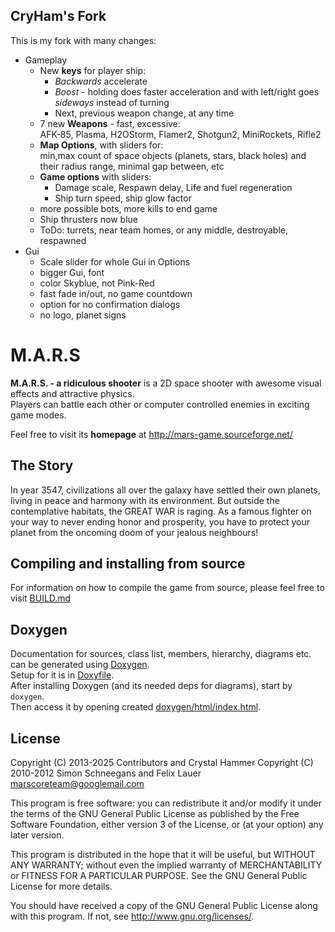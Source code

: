 ## CryHam's Fork

This is my fork with many changes:
- Gameplay
   - New **keys** for player ship:  
     - *Backwards* accelerate
     - *Boost* - holding does faster acceleration
       and with left/right goes *sideways* instead of turning
     - Next, previous weapon change, at any time
   - 7 new **Weapons** - fast, excessive:  
     AFK-85, Plasma, H2OStorm, Flamer2, Shotgun2, MiniRockets, Rifle2
   - **Map Options**, with sliders for:  
     min,max count of space objects (planets, stars, black holes) and their radius range, minimal gap between, etc
   - **Game options** with sliders:
     - Damage scale, Respawn delay, Life and fuel regeneration
     - Ship turn speed, ship glow factor
   - more possible bots, more kills to end game
   - Ship thrusters now blue
   - ToDo: turrets, near team homes, or any middle, destroyable, respawned
- Gui
  - Scale slider for whole Gui in Options
  - bigger Gui, font
  - color Skyblue, not Pink-Red
  - fast fade in/out, no game countdown
  - option for no confirmation dialogs
  - no logo, planet signs


M.A.R.S
=======

**M.A.R.S. - a ridiculous shooter** is a 2D space shooter with awesome visual effects and attractive physics.  
Players can battle each other or computer controlled enemies in exciting game modes. 

Feel free to visit its **homepage** at http://mars-game.sourceforge.net/

## The Story

In year 3547, civilizations all over the galaxy have settled their own planets, living in peace and harmony with its environment. But outside the contemplative habitats, the GREAT WAR is raging. As a famous fighter on your way to never ending honor and prosperity, you have to protect your planet from the oncoming doom of your jealous neighbours!


## Compiling and installing from source

For information on how to compile the game from source, please feel free to visit [BUILD.md](BUILD.md)


## Doxygen

Documentation for sources, class list, members, hierarchy, diagrams etc.  
can be generated using [Doxygen](https://www.doxygen.nl/).  
Setup for it is in [Doxyfile](../Doxyfile).  
After installing Doxygen (and its needed deps for diagrams), start by `doxygen`.  
Then access it by opening created [doxygen/html/index.html](doxygen/html/index.html).


## License

Copyright (C) 2013-2025 Contributors and Crystal Hammer
Copyright (C) 2010-2012 Simon Schneegans and Felix Lauer <marscoreteam@googlemail.com>

This program is free software: you can redistribute it and/or modify it under the terms of the GNU General Public License as published by the Free Software Foundation, either version 3 of the License, or (at your option) any later version.

This program is distributed in the hope that it will be useful, but WITHOUT ANY WARRANTY; without even the implied warranty of MERCHANTABILITY or FITNESS FOR A PARTICULAR PURPOSE.  See the GNU General Public License for more details.

You should have received a copy of the GNU General Public License along with this program.  If not, see <http://www.gnu.org/licenses/>.
